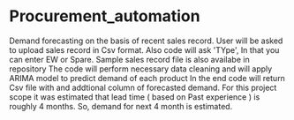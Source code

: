 # Procurement_automation
Demand forecasting on the basis of recent sales record. 
User will be asked to upload sales record in Csv format. Also code will ask 'TYpe', In that you can enter EW or Spare.
Sample sales record file is also availabe in repository
The code will perform necessary data cleaning and will apply ARIMA model to predict demand of each product
In the end code will return Csv file with and addtional column of forecasted demand.
For this project scope it was estimated that lead time ( based on Past experience ) is roughly 4 months.
So, demand for next 4 month is estimated.
